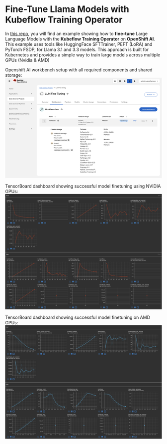 # Fine-Tune Llama Models with Kubeflow Training Operator

In [this repo](https://github.com/opendatahub-io/distributed-workloads/tree/main/examples/kfto-sft-llm), you will find an example showing how to **fine-tune** Large Language Models with the **Kubeflow Training Operator** on **OpenShift AI**. This example uses tools like HuggingFace SFTTrainer, PEFT (LoRA) and PyTorch FSDP, for Llama 3.1 and 3.3 models.
This approach is built for Kubernetes and provides a simple way to train large models across multiple GPUs (Nvidia & AMD)

Openshift AI workbench setup with all required components and shared storage:
![Overview](img/dashboard-KFTO.png)

TensorBoard dashboard showing successful model finetuning using NVIDIA GPUs:
![Tensorboard](img/tensorboard-KFTO.png)

TensorBoard dashboard showing successful model finetuning on AMD GPUs:
![TensorBoard ROCm](img/tensorboard-KFTO-rocm.png)

[^1]: [https://github.com/opendatahub-io/distributed-workloads/tree/main/examples/kfto-sft-llm]